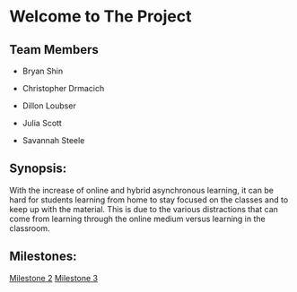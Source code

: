 # Welcome to The Project


## Team Members

* Bryan Shin

* Christopher Drmacich

* Dillon Loubser

* Julia Scott

* Savannah Steele

## Synopsis:

With the increase of online and hybrid asynchronous learning, it can be hard for students learning from home to stay focused on the classes and to keep up with the material. This is due to the various distractions that can come from learning through the online medium versus learning in the classroom.

## Milestones:
[Milestone 2](https://dloubser1.github.io/Milestone-2/)
[Milestone 3](https://dloubser1.github.io/Milestone-3/)

